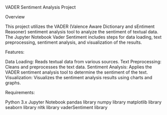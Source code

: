VADER Sentiment Analysis Project

Overview

This project utilizes the VADER (Valence Aware Dictionary and sEntiment Reasoner) sentiment analysis tool to analyze the sentiment of textual data. 
The Jupyter Notebook Vader Sentiment includes steps for data loading, text preprocessing, sentiment analysis, and visualization of the results.

Features:

Data Loading: Reads textual data from various sources.
Text Preprocessing: Cleans and preprocesses the text data.
Sentiment Analysis: Applies the VADER sentiment analysis tool to determine the sentiment of the text.
Visualization: Visualizes the sentiment analysis results using charts and graphs.

Requirements:

Python 3.x
Jupyter Notebook
pandas library
numpy library
matplotlib library
seaborn library
nltk library
vaderSentiment library
